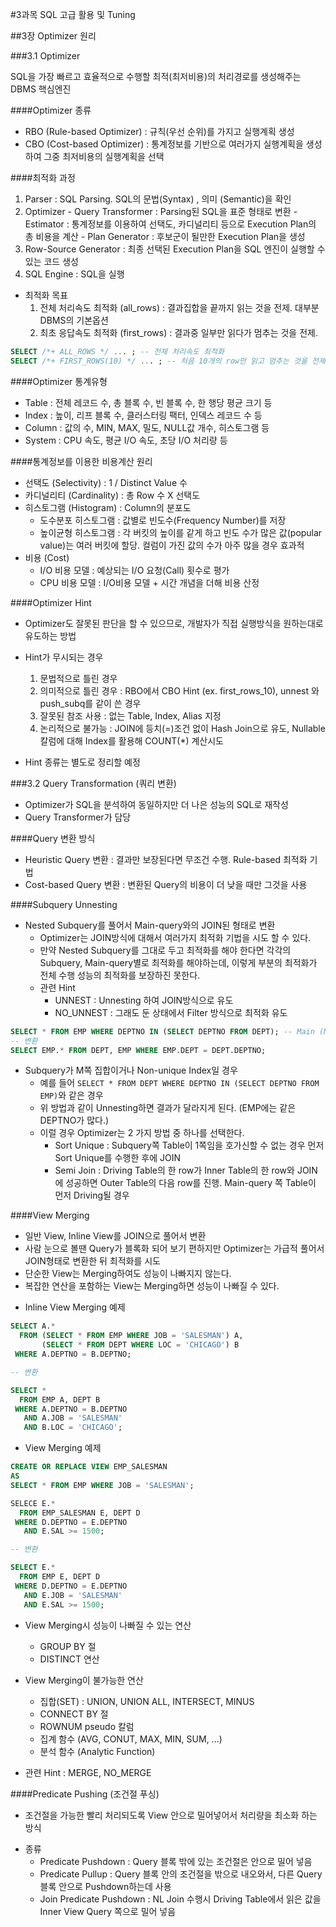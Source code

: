 #3과목 SQL 고급 활용 및 Tuning

##3장 Optimizer 원리

###3.1 Optimizer

SQL을 가장 빠르고 효율적으로 수행할 최적(최저비용)의 처리경로를 생성해주는 DBMS 핵심엔진

####Optimizer 종류
  - RBO (Rule-based Optimizer) : 규칙(우선 순위)를 가지고 실행계획 생성
  - CBO (Cost-based Optimizer) : 통계정보를 기반으로 여러가지 실행계획을 생성하여 그중 최저비용의 실행계획을 선택

####최적화 과정
  1. Parser : SQL Parsing. SQL의 문법(Syntax) , 의미 (Semantic)을 확인
  2. Optimizer
    - Query Transformer : Parsing된 SQL을 표준 형태로 변환
    - Estimator : 통계정보를 이용하여 선택도, 카디널리티 등으로 Execution Plan의 총 비용을 계산
    - Plan Generator : 후보군이 될만한 Execution Plan을 생성
  3. Row-Source Generator : 최종 선택된 Execution Plan을 SQL 엔진이 실행할 수 있는 코드 생성
  4. SQL Engine : SQL을 실행

* 최적화 목표
  1. 전체 처리속도 최적화 (all_rows) : 결과집합을 끝까지 읽는 것을 전제. 대부분 DBMS의 기본옵션
  2. 최초 응답속도 최적화 (first_rows) : 결과중 일부만 읽다가 멈추는 것을 전제.
```SQL
SELECT /*+ ALL_ROWS */ ... ; -- 전체 처리속도 최적화
SELECT /*+ FIRST_ROWS(10) */ ... ; -- 처음 10개의 row만 읽고 멈추는 것을 전제로 최적화
```

####Optimizer 통계유형
  - Table : 전체 레코드 수, 총 블록 수, 빈 블록 수, 한 행당 평균 크기 등
  - Index : 높이, 리프 블록 수, 클러스터링 팩터, 인덱스 레코드 수 등
  - Column : 값의 수, MIN, MAX, 밀도, NULL값 개수, 히스토그램 등
  - System : CPU 속도, 평균 I/O 속도, 초당 I/O 처리량 등

####통계정보를 이용한 비용계산 원리
  - 선택도 (Selectivity) : 1 / Distinct Value 수
  - 카디널리티 (Cardinality) : 총 Row 수 X 선택도
  - 히스토그램 (Histogram) : Column의 분포도
    - 도수분포 히스토그램 : 값별로 빈도수(Frequency Number)를 저장
    - 높이균형 히스토그램 : 각 버킷의 높이를 같게 하고 빈도 수가 많은 값(popular value)는 여러 버킷에 할당. 컬럼이 가진 값의 수가 아주 많을 경우 효과적
  - 비용 (Cost)
    - I/O 비용 모델 : 예상되는 I/O 요청(Call) 횟수로 평가
    - CPU 비용 모델 : I/O비용 모델 + 시간 개념을 더해 비용 산정

####Optimizer Hint
  - Optimizer도 잘못된 판단을 할 수 있으므로, 개발자가 직접 실행방식을 원하는대로 유도하는 방법
  - Hint가 무시되는 경우
    1. 문법적으로 틀린 경우
    2. 의미적으로 틀린 경우 : RBO에서 CBO Hint (ex. first_rows_10), unnest 와 push_subq를 같이 쓴 경우
    3. 잘못된 참조 사용 : 없는 Table, Index, Alias 지정
    4. 논리적으로 불가능 : JOIN에 등치(=)조건 없이 Hash Join으로 유도, Nullable 칼럼에 대해 Index를 활용해 COUNT(*) 계산시도

- Hint 종류는 별도로 정리할 예정

###3.2 Query Transformation (쿼리 변환)

- Optimizer가 SQL을 분석하여 동일하지만 더 나은 성능의 SQL로 재작성
- Query Transformer가 담당

####Query 변환 방식
  - Heuristic Query 변환 : 결과만 보장된다면 무조건 수행. Rule-based 최적화 기법
  - Cost-based Query 변환 :  변환된 Query의 비용이 더 낮을 때만 그것을 사용

####Subquery Unnesting

- Nested Subquery를 풀어서 Main-query와의 JOIN된 형태로 변환
  - Optimizer는 JOIN방식에 대해서 여러가지 최적화 기법을 시도 할 수 있다.
  - 만약 Nested Subquery를 그대로 두고 최적화를 해야 한다면 각각의 Subquery, Main-query별로 최적화를 해야하는데, 이렇게 부분의 최적화가 전체 수행 성능의 최적화를 보장하진 못한다.
  - 관련 Hint
    - UNNEST : Unnesting 하여 JOIN방식으로 유도
    - NO_UNNEST : 그래도 둔 상태에서 Filter 방식으로 최적화 유도

```SQL
SELECT * FROM EMP WHERE DEPTNO IN (SELECT DEPTNO FROM DEPT); -- Main (M) : Sub (1) 관계에서는 Unnesting이 대부분 유리
-- 변환
SELECT EMP.* FROM DEPT, EMP WHERE EMP.DEPT = DEPT.DEPTNO;
```

* Subquery가 M쪽 집합이거나 Non-unique Index일 경우
  - 예를 들어 `SELECT * FROM DEPT WHERE DEPTNO IN (SELECT DEPTNO FROM EMP)`와 같은 경우
  - 위 방법과 같이 Unnesting하면 결과가 달라지게 된다. (EMP에는 같은 DEPTNO가 많다.)
  - 이럴 경우 Optimizer는 2 가지 방법 중 하나를 선택한다.
    - Sort Unique : Subquery쪽 Table이 1쪽임을 호가신할 수 없는 경우 먼저 Sort Unique를 수행한 후에 JOIN
    - Semi Join : Driving Table의 한 row가 Inner Table의 한 row와 JOIN에 성공하면 Outer Table의 다음 row를 진행.  Main-query 쪽 Table이 먼저 Driving될 경우

####View Merging

- 일반 View, Inline View를 JOIN으로 풀어서 변환
- 사람 눈으로 볼땐 Query가 블록화 되어 보기 편하지만 Optimizer는 가급적 풀어서 JOIN형태로 변환한 뒤 최적화를 시도
- 단순한 View는 Merging하여도 성능이 나빠지지 않는다.
- 복잡한 연산을 포함하는 View는 Merging하면 성능이 나빠질 수 있다.

* Inline View Merging 예제
```SQL
SELECT A.* 
  FROM (SELECT * FROM EMP WHERE JOB = 'SALESMAN') A,
       (SELECT * FROM DEPT WHERE LOC = 'CHICAGO') B
 WHERE A.DEPTNO = B.DEPTNO;

-- 변환

SELECT *
  FROM EMP A, DEPT B
 WHERE A.DEPTNO = B.DEPTNO
   AND A.JOB = 'SALESMAN'
   AND B.LOC = 'CHICAGO';
```

* View Merging 예제
```SQL
CREATE OR REPLACE VIEW EMP_SALESMAN
AS
SELECT * FROM EMP WHERE JOB = 'SALESMAN';

SELECE E.*
  FROM EMP_SALESMAN E, DEPT D
 WHERE D.DEPTNO = E.DEPTNO
   AND E.SAL >= 1500;

-- 변환

SELECT E.*
  FROM EMP E, DEPT D
 WHERE D.DEPTNO = E.DEPTNO
   AND E.JOB = 'SALESMAN'
   AND E.SAL >= 1500;
```


* View Merging시 성능이 나빠질 수 있는 연산
  - GROUP BY 절
  - DISTINCT 연산

* View Merging이 불가능한 연산
  - 집합(SET) : UNION, UNION ALL, INTERSECT, MINUS
  - CONNECT BY 절
  - ROWNUM pseudo 칼럼
  - 집계 함수 (AVG, CONUT, MAX, MIN, SUM, ...)
  - 분석 함수 (Analytic Function)

* 관련 Hint : MERGE, NO_MERGE

####Predicate Pushing (조건절 푸싱)

- 조건절을 가능한 빨리 처리되도록 View 안으로 밀어넣어서 처리량을 최소화 하는 방식

* 종류
  - Predicate Pushdown : Query 블록 밖에 있는 조건절은 안으로 밀어 넣음
  - Predicate Pullup : Query 블록 안의 조건절을 밖으로 내오와서, 다른 Query 블록 안으로 Pushdown하는데 사용
  - Join Predicate Pushdown : NL Join 수행시 Driving Table에서 읽은 값을 Inner View Query 쪽으로 밀어 넣음
